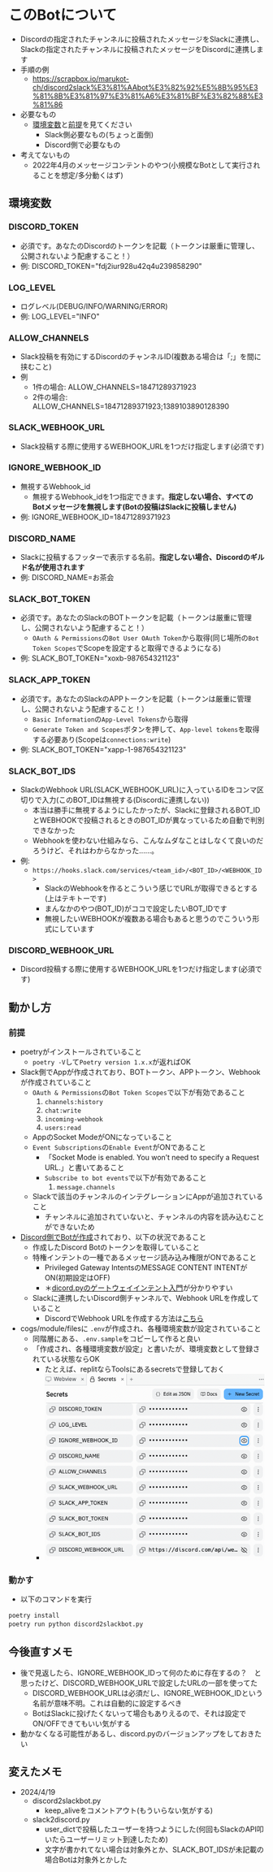 # このBotについて

- Discordの指定されたチャンネルに投稿されたメッセージをSlackに連携し、Slackの指定されたチャンネルに投稿されたメッセージをDiscordに連携します
- 手順の例
  - <https://scrapbox.io/marukot-ch/discord2slack%E3%81%AAbot%E3%82%92%E5%8B%95%E3%81%8B%E3%81%97%E3%81%A6%E3%81%BF%E3%82%88%E3%81%86>
- 必要なもの
  - [環境変数](#環境変数)と[前提](#前提)を見てください
    - Slack側必要なもの(ちょっと面倒)
    - Discord側で必要なもの
- 考えてないもの
  - 2022年4月のメッセージコンテントのやつ(小規模なBotとして実行されることを想定/多分動くはず)

## 環境変数

### DISCORD_TOKEN

- 必須です。あなたのDiscordのトークンを記載（トークンは厳重に管理し、公開されないよう配慮すること！）
- 例: DISCORD_TOKEN="fdj2iur928u42q4u239858290"

### LOG_LEVEL

- ログレベル(DEBUG/INFO/WARNING/ERROR)
- 例: LOG_LEVEL="INFO"

### ALLOW_CHANNELS

- Slack投稿を有効にするDiscordのチャンネルID(複数ある場合は「;」を間に挟むこと)
- 例
  - 1件の場合: ALLOW_CHANNELS=18471289371923
  - 2件の場合: ALLOW_CHANNELS=18471289371923;1389103890128390

### SLACK_WEBHOOK_URL

- Slack投稿する際に使用するWEBHOOK_URLを1つだけ指定します(必須です)

### IGNORE_WEBHOOK_ID

- 無視するWebhook_id
  - 無視するWebhook_idを1つ指定できます。**指定しない場合、すべてのBotメッセージを無視します(Botの投稿はSlackに投稿しません)**
- 例: IGNORE_WEBHOOK_ID=18471289371923

### DISCORD_NAME

- Slackに投稿するフッターで表示する名前。**指定しない場合、Discordのギルド名が使用されます**
- 例: DISCORD_NAME=お茶会

### SLACK_BOT_TOKEN

- 必須です。あなたのSlackのBOTトークンを記載（トークンは厳重に管理し、公開されないよう配慮すること！）
  - `OAuth & Permissions`の`Bot User OAuth Token`から取得(同じ場所の`Bot Token Scopes`でScopeを設定すると取得できるようになる)
- 例: SLACK_BOT_TOKEN="xoxb-987654321123"

### SLACK_APP_TOKEN

- 必須です。あなたのSlackのAPPトークンを記載（トークンは厳重に管理し、公開されないよう配慮すること！）
  - `Basic Information`の`App-Level Tokens`から取得
  - `Generate Token and Scopes`ボタンを押して、`App-level tokens`を取得する必要あり(Scopeは`connections:write`)
- 例: SLACK_BOT_TOKEN="xapp-1-987654321123"

### SLACK_BOT_IDS

- SlackのWebhook URL(SLACK_WEBHOOK_URL)に入っているIDをコンマ区切りで入力(このBOT_IDは無視する(Discordに連携しない))
  - 本当は勝手に無視するようにしたかったが、Slackに登録されるBOT_IDとWEBHOOKで投稿されるときのBOT_IDが異なっているため自動で判別できなかった
  - Webhookを使わない仕組みなら、こんなムダなことはしなくて良いのだろうけど、それはわからなかった……。
- 例:
  - `https://hooks.slack.com/services/<team_id>/<BOT_ID>/<WEBHOOK_ID>`
    - SlackのWebhookを作るとこういう感じでURLが取得できるとする(上はテキトーです)
    - まんなかのやつ(BOT_ID)がココで設定したいBOT_IDです
    - 無視したいWEBHOOKが複数ある場合もあると思うのでこういう形式にしています

### DISCORD_WEBHOOK_URL

- Discord投稿する際に使用するWEBHOOK_URLを1つだけ指定します(必須です)

## 動かし方

### 前提

- poetryがインストールされていること
  - `poetry -V`して`Poetry version 1.x.x`が返ればOK
- Slack側でAppが作成されており、BOTトークン、APPトークン、Webhookが作成されていること
  - `OAuth & Permissions`の`Bot Token Scopes`で以下が有効であること
    1. `channels:history`
    2. `chat:write`
    3. `incoming-webhook`
    4. `users:read`
  - AppのSocket ModeがONになっていること
  - `Event Subscriptions`の`Enable Event`がONであること
    - 「Socket Mode is enabled. You won’t need to specify a Request URL.」と書いてあること
    - `Subscribe to bot events`で以下が有効であること
      1. `message.channels`
  - Slackで該当のチャンネルのインテグレーションにAppが追加されていること
    - チャンネルに追加されていないと、チャンネルの内容を読み込むことができないため
- [Discord側でBotが作成](https://discord.com/developers/applications/)されており、以下の状況であること
  - 作成したDiscord Botのトークンを取得していること
  - 特権インテントの一種であるメッセージ読み込み権限がONであること
    - Privileged Gateway IntentsのMESSAGE CONTENT INTENTがON(初期設定はOFF)
    - ＊[dicord.pyのゲートウェイインテント入門](https://discordpy.readthedocs.io/ja/latest/intents.html#privileged-intents)が分かりやすい
  - Slackに連携したいDiscord側チャンネルで、Webhook URLを作成していること
    - DiscordでWebhook URLを作成する方法は[こちら](https://support.discord.com/hc/ja/articles/228383668-%E3%82%BF%E3%82%A4%E3%83%88%E3%83%AB-Webhooks%E3%81%B8%E3%81%AE%E5%BA%8F%E7%AB%A0)
- cogs/module/filesに `.env`が作成され、各種環境変数が設定されていること
  - 同階層にある、`.env.sample`をコピーして作ると良い
  - 「作成され、各種環境変数が設定」と書いたが、環境変数として登録されている状態ならOK
    - たとえば、replitならToolsにあるsecretsで登録しておく
    - ![Alt text](image.png)

### 動かす

- 以下のコマンドを実行

```sh
poetry install
poetry run python discord2slackbot.py
```

## 今後直すメモ

- 後で見返したら、IGNORE_WEBHOOK_IDって何のために存在するの？　と思ったけど、DISCORD_WEBHOOK_URLで設定したURLの一部を使ってた
  - DISCORD_WEBHOOK_URLは必須だし、IGNORE_WEBHOOK_IDという名前が意味不明。これは自動的に設定するべき
  - BotはSlackに投げたくないって場合もありえるので、それは設定でON/OFFできてもいい気がする
- 動かなくなる可能性があるし、discord.pyのバージョンアップをしておきたい

## 変えたメモ

- 2024/4/19
  - discord2slackbot.py
    - keep_aliveをコメントアウト(もういらない気がする)
  - slack2discord.py
    - user_dictで投稿したユーザーを持つようにした(何回もSlackのAPI叩いたらユーザーリミット到達したため)
    - 文字が書かれてない場合は対象外とか、SLACK_BOT_IDSが未記載の場合Botは対象外とかした
